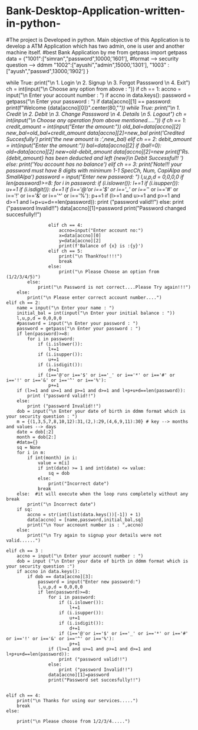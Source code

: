 # Bank-Desktop-Application-written-in-python-
#The project is Developed in python. Main objective of this Application is to develop a ATM Application which has two admin, one is user and another machine itself.
#best Bank Application by me
from getpass import getpass
data = {"1001":["simran","password",10000,'1601'], #format --> security question --> ddmm
       "1002":["ayushi","admin",15000,'1301'],
        "1003" : ["ayush","passwd",13000,'1902']
       }

while True:
    print("\n 1. Login \n 2. Signup \n 3. Forgot Passsword \n 4. Exit")
    ch = int(input("\n Choose any option from above : "))
    if ch == 1:
        accno = input("\n Enter your account number : ")
        if accno in data.keys():
            password = getpass("\n Enter your password : ")
            if data[accno][1] == password:
                print(f"Welcome {data[accno][0]}".center(80,"*"))
                while True:
                    print("\n 1. Credit \n 2. Debit \n 3. Change Passsword \n 4. Details \n 5. Logout")
                    ch = int(input("\n Choose any operation from above mentioned....."))
                    if ch == 1:
                        credit_amount = int(input("Enter the amount:"))
                        old_bal=data[accno][2]
                        new_bal=old_bal+credit_amount
                        data[accno][2]=new_bal
                        print('Credited Succesfully')
                        print('the new amount is :',new_bal)
                    elif ch == 2:
                        debit_amount = int(input("Enter the amount:"))
                        bal=data[accno][2]
                        if (bal!=0):
                            old=data[accno][2]
                            new=old-debit_amount
                            data[accno][2]=new
                            print(f'Rs.{debit_amount} has been deducted and left {new}\n Debit Successful!! ')
                        else:
                            print('You account has no balance')
                    elif ch == 3:
                        print('Note!!! your password must have 8 digits with minimum 1-1 SpecCh, Num, CapiAlpa and SmallAlpa')
                        password = input("Enter new password: ")
                        l,u,p,d = 0,0,0,0
                        if len(password)>=8:
                            for i in password:
                                if (i.islower()):
                                    l+=1
                                if (i.isupper()):
                                    u+=1
                                if (i.isdigit()):
                                    d+=1
                                if (i=='@'or i=='$' or i=='_' or i=='*' or i=='#' or i=='!' or i=='&' or i=='^' or i=='%'): 
                                    p+=1
                            if (l>=1 and u>=1 and p>=1 and d>=1 and l+p+u+d==len(password)):
                                print ("password valid!!")
                            else:
                                print ("password Invalid!!")
                            data[accno][1]=password
                            print("Password changed succesfully!!")
                        
                    elif ch == 4:
                        accno=input("Enter account no:")
                        x=data[accno][0]
                        y=data[accno][2]
                        print(f'Balance of {x} is :{y}')
                    elif ch == 5:
                        print("\n ThankYou!!!!")
                        break
                    else:
                        print("\n Please Choose an option from (1/2/3/4/5)")
            else:
                print("\n Password is not correct....Please Try again!!!")
        else:
            print("\n Please enter correct account number....")
    elif ch == 2:
        name = input("\n Enter your name : ")
        initial_bal = int(input("\n Enter your initial balance : "))
        l,u,p,d = 0,0,0,0
        #password = input("\n Enter your password : ")
        password = getpass("\n Enter your password : ")
        if len(password)>=8:
            for i in password:
                if (i.islower()):
                    l+=1
                if (i.isupper()):
                    u+=1
                if (i.isdigit()):
                    d+=1
                if (i=='@'or i=='$' or i=='_' or i=='*' or i=='#' or i=='!' or i=='&' or i=='^' or i=='%'): 
                    p+=1
        if (l>=1 and u>=1 and p>=1 and d>=1 and l+p+u+d==len(password)):
            print ("password valid!!")
        else:
            print ("password Invalid!!")
        dob = input("\n Enter your date of birth in ddmm format which is your security question : ")
        m = {(1,3,5,7,8,10,12):31,(2,):29,(4,6,9,11):30} # key --> months and values --> days
        date = dob[:2]
        month = dob[2:]
        #data={}
        sq = None
        for i in m:
            if int(month) in i:
                value = m[i]
                if int(date) >= 1 and int(date) <= value:
                    sq = dob
                else:
                    print("Incorrect date")
                break
        else:  #it will execute when the loop runs completely without any break 
            print("\n Incorrect date")
        if sq:
            accno = str(int(list(data.keys())[-1]) + 1)
            data[accno] = [name,password,initial_bal,sq]
            print("\n Your accnount number is : ",accno)
        else:
            print("\n Try again to signup your details were not valid......")
        
    elif ch == 3 :
        accno = input("\n Enter your account number : ")
        dob = input ("\n Enter your date of birth in ddmm format which is your security question :")
        if accno in data.keys():
            if dob == data[accno][3]:
                password = input("Enter new password:")
                l,u,p,d = 0,0,0,0
                if len(password)>=8:
                    for i in password:
                        if (i.islower()):
                            l+=1
                        if (i.isupper()):
                            u+=1
                        if (i.isdigit()):
                            d+=1
                        if (i=='@'or i=='$' or i=='_' or i=='*' or i=='#' or i=='!' or i=='&' or i=='^' or i=='%'): 
                            p+=1
                    if (l>=1 and u>=1 and p>=1 and d>=1 and l+p+u+d==len(password)):
                        print ("password valid!!")
                    else:
                        print ("password Invalid!!")
                    data[accno][1]=password
                    print("Password set succesfully!!")
        
        
    elif ch == 4:
        print("\n Thanks for using our services.....")
        break
    else:

        print("\n Please choose from 1/2/3/4.....")

